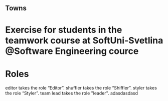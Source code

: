 ## Towns
# Exercise for students in the teamwork course at SoftUni-Svetlina @Software Engineering cource

# Roles
  editor  takes the role “Editor”.
  shuffler takes the role “Shiffler”.
  styler takes the role “Styler”.
  team lead takes the role "leader".
adasdasdasd
